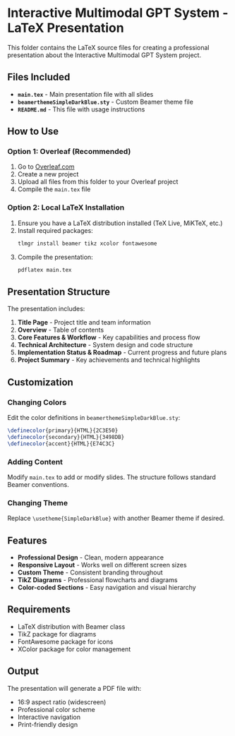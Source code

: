 # Interactive Multimodal GPT System - LaTeX Presentation

This folder contains the LaTeX source files for creating a professional presentation about the Interactive Multimodal GPT System project.

## Files Included

- **`main.tex`** - Main presentation file with all slides
- **`beamerthemeSimpleDarkBlue.sty`** - Custom Beamer theme file
- **`README.md`** - This file with usage instructions

## How to Use

### Option 1: Overleaf (Recommended)
1. Go to [Overleaf.com](https://www.overleaf.com)
2. Create a new project
3. Upload all files from this folder to your Overleaf project
4. Compile the `main.tex` file

### Option 2: Local LaTeX Installation
1. Ensure you have a LaTeX distribution installed (TeX Live, MiKTeX, etc.)
2. Install required packages:
   ```bash
   tlmgr install beamer tikz xcolor fontawesome
   ```
3. Compile the presentation:
   ```bash
   pdflatex main.tex
   ```

## Presentation Structure

The presentation includes:

1. **Title Page** - Project title and team information
2. **Overview** - Table of contents
3. **Core Features & Workflow** - Key capabilities and process flow
4. **Technical Architecture** - System design and code structure
5. **Implementation Status & Roadmap** - Current progress and future plans
6. **Project Summary** - Key achievements and technical highlights

## Customization

### Changing Colors
Edit the color definitions in `beamerthemeSimpleDarkBlue.sty`:
```latex
\definecolor{primary}{HTML}{2C3E50}
\definecolor{secondary}{HTML}{3498DB}
\definecolor{accent}{HTML}{E74C3C}
```

### Adding Content
Modify `main.tex` to add or modify slides. The structure follows standard Beamer conventions.

### Changing Theme
Replace `\usetheme{SimpleDarkBlue}` with another Beamer theme if desired.

## Features

- **Professional Design** - Clean, modern appearance
- **Responsive Layout** - Works well on different screen sizes
- **Custom Theme** - Consistent branding throughout
- **TikZ Diagrams** - Professional flowcharts and diagrams
- **Color-coded Sections** - Easy navigation and visual hierarchy

## Requirements

- LaTeX distribution with Beamer class
- TikZ package for diagrams
- FontAwesome package for icons
- XColor package for color management

## Output

The presentation will generate a PDF file with:
- 16:9 aspect ratio (widescreen)
- Professional color scheme
- Interactive navigation
- Print-friendly design 